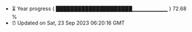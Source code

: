 - ⏳ Year progress { █████████████████████▁▁▁▁▁▁▁▁▁ } 72.68 %
- ⏰ Updated on Sat, 23 Sep 2023 06:20:16 GMT


